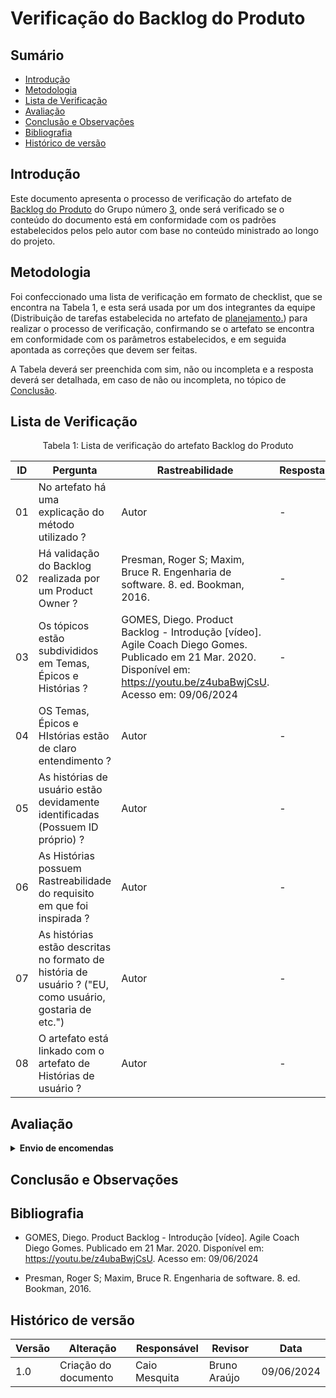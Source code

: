 # Verificação do Backlog do Produto

## Sumário
* [Introdução](#Introdução)
* [Metodologia](#Metodologia)
* [Lista de Verificação](#Lista-de-Verificação)
* [Avaliação](#Avaliação)
* [Conclusão e Observações](#Conclusão-e-Observações)
* [Bibliografia](#bibliografia)
* [Histórico de versão](#Histórico-de-versão)

## Introdução

Este documento apresenta o processo de verificação do artefato de [Backlog do Produto](https://requisitos-de-software.github.io/2024.1-Correios/modelagem/agil/backlog/) do Grupo número [3](https://requisitos-de-software.github.io/2024.1-Correios/), onde será verificado se o conteúdo do documento está em conformidade com os padrões estabelecidos pelos pelo autor com base no conteúdo ministrado ao longo do projeto.


## Metodologia 

Foi confeccionado uma lista de verificação em formato de checklist, que se encontra na Tabela 1, e esta será usada por um dos integrantes da equipe (Distribuição de tarefas estabelecida no artefato de [planejamento.](https://requisitos-de-software.github.io/2024.1-CarteiradeTrabalhoDigital/#/verificacao/grupo3/Planejamento)) para realizar o processo de verificação, confirmando se o artefato se encontra em conformidade com os parâmetros estabelecidos, e em seguida apontada as correções que devem ser feitas.

A Tabela deverá ser preenchida com sim, não ou incompleta e a resposta deverá ser detalhada, em caso de não ou incompleta, no tópico de [Conclusão](#Conclusão-e-Observações).

## Lista de Verificação

<center>

Tabela 1: Lista de verificação do artefato Backlog do Produto

|ID|Pergunta|Rastreabilidade|Resposta(sim/não/incompleto)|
|-|-|-|-|
|01|No artefato há uma explicação do método utilizado ?|Autor|-|
|02|Há validação do Backlog realizada por um Product Owner ?|Presman, Roger S; Maxim, Bruce R. Engenharia de software. 8. ed. Bookman, 2016. |-|
|03|Os tópicos estão subdivididos em Temas, Épicos e Histórias ?|GOMES, Diego. Product Backlog - Introdução [vídeo]. Agile Coach Diego Gomes. Publicado em 21 Mar. 2020. Disponível em: https://youtu.be/z4ubaBwjCsU. Acesso em: 09/06/2024|-|
|04|OS Temas, Épicos e HIstórias estão de claro entendimento ?|Autor|-|
|05|As histórias de usuário estão devidamente identificadas (Possuem ID próprio) ?|Autor|-|
|06|As Histórias possuem Rastreabilidade do requisito em que foi inspirada ?|Autor|-|
|07|As histórias estão descritas no formato de história de usuário ? ("EU, como usuário, gostaria de etc.")|Autor|-|
|08|O artefato está linkado com o artefato de Histórias de usuário ?|Autor|-|


</center>


## Avaliação

<details>
  <summary size="20"><b> Envio de encomendas </b></summary> 

<center>

**Tabela 2:** Envio de encomendas 


|ID|Pergunta|Resposta(sim/não/incompleto)|Observação|
|-|-|-|-|
|01|No artefato há uma explicação do método utilizado ?| Sim |-|
|02|Há validação do Backlog realizada por um Product Owner ?| Não |Não é possível encontrar informações sobre validação no documento|
|03|Os tópicos estão subdivididos em Temas, Épicos e Histórias ?| Sim |-|
|04|OS Temas, Épicos e HIstórias estão de claro entendimento ?| Sim |-|
|05|As histórias de usuário estão devidamente identificadas (Possuem ID próprio) ?| Sim |-|
|06|As Histórias possuem Rastreabilidade do requisito em que foi inspirada ?| Sim |-|
|07|As histórias estão descritas no formato de história de usuário ? ("EU, como usuário, gostaria de etc.")| Não | Apenas estão descritas a ação que se deseja fazer|
|08|O artefato está linkado com o artefato de Histórias de usuário ?| Não |-|


**Autor:** [Iago Passaglia](https://github.com/Paxxaglia)

</center>

</details>


## Conclusão e Observações


## Bibliografia

- GOMES, Diego. Product Backlog - Introdução [vídeo]. Agile Coach Diego Gomes. Publicado em 21 Mar. 2020. Disponível em: https://youtu.be/z4ubaBwjCsU. Acesso em: 09/06/2024

- Presman, Roger S; Maxim, Bruce R. Engenharia de software. 8. ed. Bookman, 2016. 



## Histórico de versão
| Versão | Alteração                           | Responsável     | Revisor         | Data       |
| ------ | ----------------------------------- | --------------- | --------------- | ---------- |
| 1.0    | Criação do documento                | Caio Mesquita   | Bruno Araújo | 09/06/2024 |
